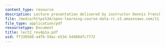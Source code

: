 ```yaml
---
content_type: resource
description: Lecture presentation delivered by instructor Dennis Frenchman.
file: /media/https%3A/open-learning-course-data-rc.s3.amazonaws.com/11-947-new-century-cities-real-estate-digital-technology-and-design-fall-2004/ff330566a4f659ace5345d4804fc7772_lect2_rev4p1a.pdf
file_type: application/pdf
resourcetype: Document
title: lect2_rev4p1a.pdf
uid: ff330566-a4f6-59ac-e534-5d4804fc7772
---
```


